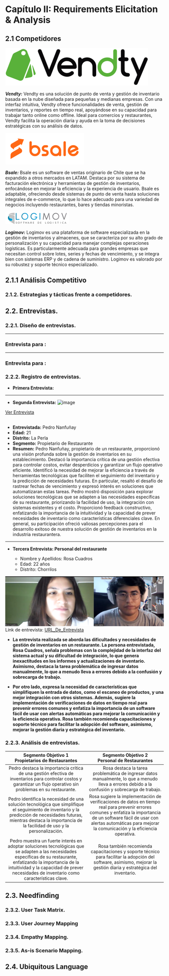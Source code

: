 # **Capítulo II:  Requirements Elicitation & Analysis**
## 2.1 Competidores
![logo-Vendty](assets/logo-Vendty.png)

***Vendty:*** Vendty es una solución de punto de venta y gestión de inventario basada en la nube diseñada para pequeñas y medianas empresas. Con una interfaz intuitiva, Vendty ofrece funcionalidades de venta, gestión de inventarios, y reportes en tiempo real, apoyándose en su capacidad para trabajar tanto online como offline. Ideal para comercios y restaurantes, Vendty facilita la operación diaria y ayuda en la toma de decisiones estratégicas con su análisis de datos.

![logo-Bsale](assets/logo-Bsale.png)

***Bsale:*** Bsale es un software de ventas originario de Chile que se ha expandido a otros mercados en LATAM. Destaca por su sistema de facturación electrónica y herramientas de gestión de inventarios, enfocándose en mejorar la eficiencia y la experiencia de usuario. Bsale es adaptable, ofreciendo desde sistemas de punto de venta hasta soluciones integrales de e-commerce, lo que lo hace adecuado para una variedad de negocios incluyendo restaurantes, bares y tiendas minoristas.

![logo-Logimov](assets/logo-Logimov.png)

***Logimov:*** Logimov es una plataforma de software especializada en la gestión de inventarios y almacenes, que se caracteriza por su alto grado de personalización y su capacidad para manejar complejas operaciones logísticas. Es particularmente adecuada para grandes empresas que necesitan control sobre lotes, series y fechas de vencimiento, y se integra bien con sistemas ERP y de cadena de suministro. Logimov es valorado por su robustez y soporte técnico especializado.
## 2.1.1 Análisis Competitivo

### 2.1.2. Estrategias y tácticas frente a competidores.

## 2.2. Entrevistas.


### 2.2.1. Diseño de entrevistas.
* ** **
### Entrevista para :

* ** **
### Entrevista para :


### 2.2.2. Registro de entrevistas.


* **Primera Entrevista:**

-------
* **Segunda Entrevista:**
![image](https://hackmd.io/_uploads/B11nFHde0.png)
<div class="text-center"><a href="https://upcedupe-my.sharepoint.com/:v:/g/personal/u202213076_upc_edu_pe/EVHUnAzBVnZHulCGeccqCWEBa7cu8QsQq32zoSsg9MGJ8Q?e=TS7CRE&nav=eyJyZWZlcnJhbEluZm8iOnsicmVmZXJyYWxBcHAiOiJTdHJlYW1XZWJBcHAiLCJyZWZlcnJhbFZpZXciOiJTaGFyZURpYWxvZy1MaW5rIiwicmVmZXJyYWxBcHBQbGF0Zm9ybSI6IldlYiIsInJlZmVycmFsTW9kZSI6InZpZXcifX0%3D" target="_blank">Ver Entrevista</a></div>
<br>

* **Entrevistada:** Pedro Nanfuñay 
* **Edad:** 21
* **Distrito:** La Perla
* **Segmento:** Propietario de Restaurante 
* **Resumen:** Pedro Nanfuñay, propietario de un restaurante, proporcionó una visión profunda sobre la gestión de inventarios en su establecimiento. Destacó la importancia crítica de una gestión efectiva para controlar costos, evitar desperdicios y garantizar un flujo operativo eficiente. Identificó la necesidad de mejorar la eficiencia a través de herramientas tecnológicas que faciliten el seguimiento del inventario y la predicción de necesidades futuras. En particular, resaltó el desafío de rastrear fechas de vencimiento y expresó interés en soluciones que automatizaran estas tareas. Pedro mostró disposición para explorar soluciones tecnológicas que se adapten a las necesidades específicas de su restaurante, priorizando la facilidad de uso, la integración con sistemas existentes y el costo. Proporcionó feedback constructivo, enfatizando la importancia de la intuitividad y la capacidad de prever necesidades de inventario como características diferenciales clave. En general, su participación ofreció valiosas percepciones para el desarrollo exitoso de nuestra solución de gestión de inventarios en la industria restaurantera.
-----


* **Tercera Entrevista: Personal del restaurante**

  * Nombre y Apellidos: Rosa Cuadros
  * Edad: 22 años
  * Distrito: Chorrilos
  
![Entrevista_Seg02.png](assets/Entrevista_Seg02.png)
Link de entrevista: [URL_De_Entrevista](https://upcedupe-my.sharepoint.com/:v:/g/personal/u202223781_upc_edu_pe/EfdEm34j-KlNituEuq-m-cAB7HAxFHfuwWYUIZ0l4yFN5w?e=IdLelc&nav=eyJyZWZlcnJhbEluZm8iOnsicmVmZXJyYWxBcHAiOiJTdHJlYW1XZWJBcHAiLCJyZWZlcnJhbFZpZXciOiJTaGFyZURpYWxvZy1MaW5rIiwicmVmZXJyYWxBcHBQbGF0Zm9ybSI6IldlYiIsInJlZmVycmFsTW9kZSI6InZpZXcifX0%3D)

* **La entrevista realizada se aborda las dificultades y necesidades de gestión de inventarios en un restaurante. La persona entrevistada, Rosa Cuadros, señala problemas con la complejidad de la interfaz del sistema actual y su dificultad de integración, lo que genera inexactitudes en los informes y actualizaciones de inventario. Asimismo, destaca la tarea problemática de ingresar datos manualmente, lo que a menudo lleva a errores debido a la confusión y sobrecarga de trabajo.**


* **Por otro lado, expresa la necesidad de características que simplifiquen la entrada de datos, como el escaneo de productos, y una mejor integración con otros sistemas. Además, sugiere la implementación de verificaciones de datos en tiempo real para prevenir errores comunes y enfatiza la importancia de un software fácil de usar con alertas automáticas para mejorar la comunicación y la eficiencia operativa. Rosa también recomienda capacitaciones y soporte técnico para facilitar la adopción del software, asimismo, mejorar la gestión diaria y estratégica del inventario.**


### 2.2.3. Análisis de entrevistas.


|                                                       Segmento Objetivo 1<br/>Propietarios de Restaurantes                                                        |                                                                                               Segmento Objetivo 2<br/>Personal de Restaurantes                                                                                                |
|:-----------------------------------------------------------------------------------------------------------------------------------------------------------------:|:---------------------------------------------------------------------------------------------------------------------------------------------------------------------------------------------------------------------------------------------:|
|Pedro destaca la importancia crítica de una gestión efectiva de inventarios para controlar costos y garantizar un flujo operativo sin problemas en su restaurante. |                                               Rosa destaca la tarea problemática de ingresar datos manualmente, lo que a menudo lleva a errores debido a la confusión y sobrecarga de trabajo.                                                |
|Pedro identifica la necesidad de una solución tecnológica que simplifique el seguimiento de inventario y la predicción de necesidades futuras, mientras destaca la importancia de la facilidad de uso y la personalización.| Rosa sugiere la implementación de verificaciones de datos en tiempo real para prevenir errores comunes y enfatiza la importancia de un software fácil de usar con alertas automáticas para mejorar la comunicación y la eficiencia operativa. |
|Pedro muestra un fuerte interés en adoptar soluciones tecnológicas que se adapten a las necesidades específicas de su restaurante, enfatizando la importancia de la intuitividad y la capacidad de prever necesidades de inventario como características clave.|                                      Rosa también recomienda capacitaciones y soporte técnico para facilitar la adopción del software, asimismo, mejorar la gestión diaria y estratégica del inventario.                                      |


## 2.3. Needfinding


### 2.3.2. User Task Matrix.

### 2.3.3. User Journey Mapping

### 2.3.4. Empathy Mapping.

### 2.3.5. As-is Scenario Mapping.

## 2.4. Ubiquitous Language

